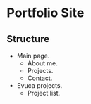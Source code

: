 # Portfolio Site
 
## Structure
- Main page.
    - About me.
    - Projects.
    - Contact.
- Evuca projects.
    - Project list.


 
